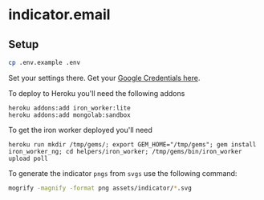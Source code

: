 # indicator.email


## Setup

```sh
cp .env.example .env
```

Set your settings there. Get your [Google Credentials here](https://console.developers.google.com/).

To deploy to Heroku you'll need the following addons
```
heroku addons:add iron_worker:lite
heroku addons:add mongolab:sandbox
```

To get the iron worker deployed you'll need 
```
heroku run mkdir /tmp/gems/; export GEM_HOME="/tmp/gems"; gem install iron_worker_ng; cd helpers/iron_worker; /tmp/gems/bin/iron_worker upload poll
```

To generate the indicator `pngs` from `svgs` use the following command:

```sh
mogrify -magnify -format png assets/indicator/*.svg
```